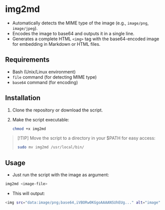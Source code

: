 # img2md
- Automatically detects the MIME type of the image (e.g., `image/png`, `image/jpeg`).
- Encodes the image to base64 and outputs it in a single line.
- Generates a complete HTML `<img>` tag with the base64-encoded image for embedding in Markdown or HTML files.

## Requirements

- Bash (Unix/Linux environment)
- `file` command (for detecting MIME type)
- `base64` command (for encoding)

## Installation

1. Clone the repository or download the script.
2. Make the script executable:

   ```bash
   chmod +x img2md
    ```

>[!TIP] Move the script to a directory in your $PATH for easy access:
>```sh
>sudo mv img2md /usr/local/bin/
>```

## Usage
- Just run the script with the image as argument:
```sh
img2md <image-file>
```
- This will output:
```sh
<img src="data:image/png;base64,iVBORw0KGgoAAAANSUhEUg..." alt="image" />
```